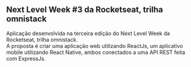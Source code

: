 
## Next Level Week #3 da Rocketseat, trilha omnistack

Aplicação desenvolvida na terceira edição do Next Level Week da Rocketseat, trilha omnistack.  
A proposta é criar uma aplicação web utilizando ReactJs, um aplicativo mobile utilizando React Native, ambos conectados a uma API REST feita com ExpressJs.
